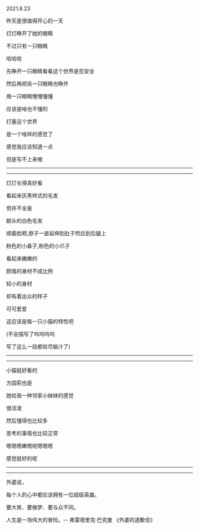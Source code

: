 2021.8.23

昨天是很值得开心的一天

灯灯睁开了她的眼睛

不过只有一只眼睛

哈哈哈

先睁开一只眼睛看看这个世界是否安全

然后再把另一只眼睛也睁开

用一只眼睛懵懵懂懂

应该是啥也不懂的

打量这个世界

是一个啥样的感觉了

感觉我应该知道一点

但是写不上来嗷

-------

-------------

灯灯长得真好看

看起来灰黑样式的毛发

但并不全是

额头的白色毛发

顺着脸颊,脖子一直延伸到肚子然后到后腿上

粉色的小鼻子,粉色的小爪子

看起来嫩嫩的

颜值的身材不成比例

较小的身材

却有着出众的样子

可可爱爱

这应该是每一只小猫的特性吧

(不会描写了呜呜呜呜

写了这么一段都绞尽脑汁了)

-------

-------------

小猫挺好看的

方园莉也是

她给我一种邻家小妹妹的感觉

很活泼

然后懂得也比较多

思考的事情也比较正常

嗯嗯嗯嫩嗯呢嗯嗯嗯

感觉挺好的呢

-----

----

外婆说，

每个人的心中都应该拥有一位超级英雄。

要大笑、要做梦、要与众不同。

人生是一场伟大的冒险。-- 弗雷德里克·巴克曼 《外婆的道歉信》







